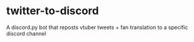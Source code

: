 # twitter-to-discord
A discord.py bot that reposts vtuber tweets + fan translation to a specific discord channel
